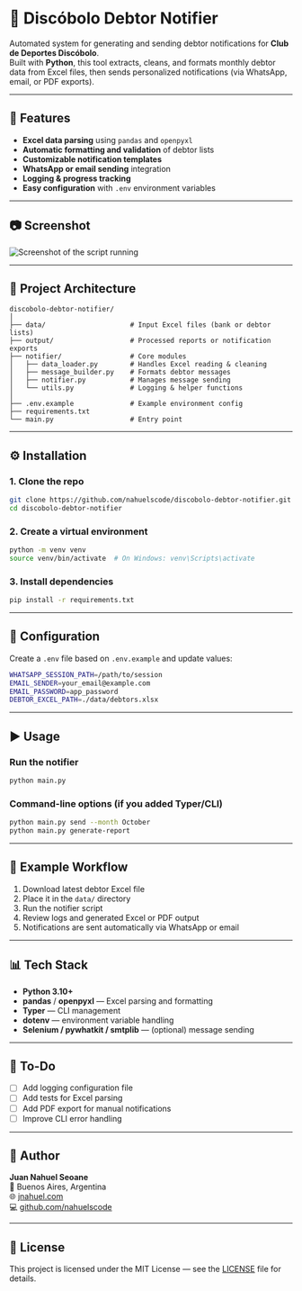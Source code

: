 # 🧾 Discóbolo Debtor Notifier

Automated system for generating and sending debtor notifications for **Club de Deportes Discóbolo**.  
Built with **Python**, this tool extracts, cleans, and formats monthly debtor data from Excel files, then sends personalized notifications (via WhatsApp, email, or PDF exports).

---

## 🚀 Features

- **Excel data parsing** using `pandas` and `openpyxl`
- **Automatic formatting and validation** of debtor lists
- **Customizable notification templates**
- **WhatsApp or email sending** integration
- **Logging & progress tracking**
- **Easy configuration** with `.env` environment variables

---

## 📷 Screenshot
![Screenshot of the script running](https://i.imgur.com/BtujamF.png)

---

## 🧠 Project Architecture

```
discobolo-debtor-notifier/
│
├── data/                     # Input Excel files (bank or debtor lists)
├── output/                   # Processed reports or notification exports
├── notifier/                 # Core modules
│   ├── data_loader.py        # Handles Excel reading & cleaning
│   ├── message_builder.py    # Formats debtor messages
│   ├── notifier.py           # Manages message sending
│   └── utils.py              # Logging & helper functions
│
├── .env.example              # Example environment config
├── requirements.txt
└── main.py                   # Entry point
```

---

## ⚙️ Installation

### 1. Clone the repo
```bash
git clone https://github.com/nahuelscode/discobolo-debtor-notifier.git
cd discobolo-debtor-notifier
```

### 2. Create a virtual environment
```bash
python -m venv venv
source venv/bin/activate  # On Windows: venv\Scripts\activate
```

### 3. Install dependencies
```bash
pip install -r requirements.txt
```

---

## 🔧 Configuration

Create a `.env` file based on `.env.example` and update values:

```bash
WHATSAPP_SESSION_PATH=/path/to/session
EMAIL_SENDER=your_email@example.com
EMAIL_PASSWORD=app_password
DEBTOR_EXCEL_PATH=./data/debtors.xlsx
```

---

## ▶️ Usage

### Run the notifier
```bash
python main.py
```

### Command-line options (if you added Typer/CLI)
```bash
python main.py send --month October
python main.py generate-report
```

---

## 🧩 Example Workflow

1. Download latest debtor Excel file  
2. Place it in the `data/` directory  
3. Run the notifier script  
4. Review logs and generated Excel or PDF output  
5. Notifications are sent automatically via WhatsApp or email  

---

## 📊 Tech Stack

- **Python 3.10+**
- **pandas** / **openpyxl** — Excel parsing and formatting
- **Typer** — CLI management
- **dotenv** — environment variable handling
- **Selenium / pywhatkit / smtplib** — (optional) message sending

---

## 🧹 To-Do

- [ ] Add logging configuration file  
- [ ] Add tests for Excel parsing  
- [ ] Add PDF export for manual notifications  
- [ ] Improve CLI error handling  

---

## 👤 Author

**Juan Nahuel Seoane**  
📍 Buenos Aires, Argentina  
🌐 [jnahuel.com](https://jnahuel.com)  
💻 [github.com/nahuelscode](https://github.com/nahuelscode)  

---

## 🪪 License

This project is licensed under the MIT License — see the [LICENSE](LICENSE) file for details.
